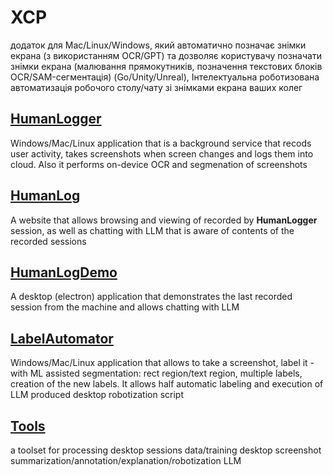 # XCP
додаток для Mac/Linux/Windows, який автоматично позначає знімки екрана (з використанням OCR/GPT) та дозволяє користувачу позначати знімки екрана (малювання прямокутників, позначення текстових блоків OCR/SAM-сегментація) (Go/Unity/Unreal), Інтелектуальна роботизована автоматизація робочого столу/чату зі знімками екрана ваших колег

## [HumanLogger](https://github.com/Kyiv2023/XCP/tree/main/HumanLogger)   

Windows/Mac/Linux application that is a background service that recods user activity, takes screenshots when screen changes and logs them into cloud. Also it performs on-device OCR and segmenation of screenshots

## [HumanLog](https://github.com/Kyiv2023/XCP/tree/main/HumanLog)

A website that allows browsing and viewing of recorded by **HumanLogger** session, as well as chatting with LLM that is aware of contents of the recorded sessions

## [HumanLogDemo](https://github.com/Kyiv2023/XCP/tree/main/HumanLogDemo)

A desktop (electron) application that demonstrates the last recorded session from the  machine and allows chatting with LLM



## [LabelAutomator](https://github.com/Kyiv2023/XCP/tree/main/LabelAutomator)

Windows/Mac/Linux application that allows to take a screenshot, label it - with ML assisted segmentation: rect region/text region, multiple labels, creation of the new labels. It allows half automatic labeling and execution of LLM produced desktop robotization script



## [Tools](https://github.com/Kyiv2023/XCP/tree/main/Tools)

a toolset for processing desktop sessions data/training desktop screenshot summarization/annotation/explanation/robotization LLM
